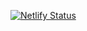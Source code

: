 [![Netlify Status](https://api.netlify.com/api/v1/badges/6ae024d1-b17f-4586-b3e5-0a46b7641977/deploy-status)](https://app.netlify.com/sites/anna-kyra/deploys)
